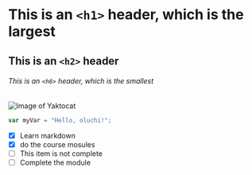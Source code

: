 # This is an `<h1>` header, which is the largest

## This is an `<h2>` header

###### This is an `<h6>` header, which is the smallest


![Image of Yaktocat](https://octodex.github.com/images/yaktocat.png)

``` javascript
var myVar = "Hello, oluchi!";
```

- [x] Learn markdown
- [x] do the course mosules
- [ ] This item is not complete
- [ ] Complete the module
